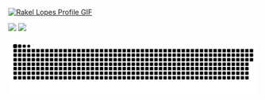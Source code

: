 <a href="https://github.com/RakelLopes">![Rakel Lopes Profile GIF](./assets/profile_presentation.gif)</a>
<div>
  <img height="180em" src="https://github-readme-stats.vercel.app/api?username=rakellopes&show_icons=true&title_color=ffffff&text_color=dddddd&icon_color=666666&border_color=555555&bg_color=111111&locale=pt-BR&border_radius=10&include_all_commits=true&count_private=true&show_owner=true"/>
   <img height="180em" src="https://github-readme-stats.vercel.app/api/top-langs/?username=rakellopes&title_color=ffffff&text_color=dddddd&border_color=555555&bg_color=111111&locale=pt-BR&border_radius=10&size_weight=0.5&count_weight=0.5&layout=compact"/>
</div>

![Snake animation](./github-user-contribution.svg)
